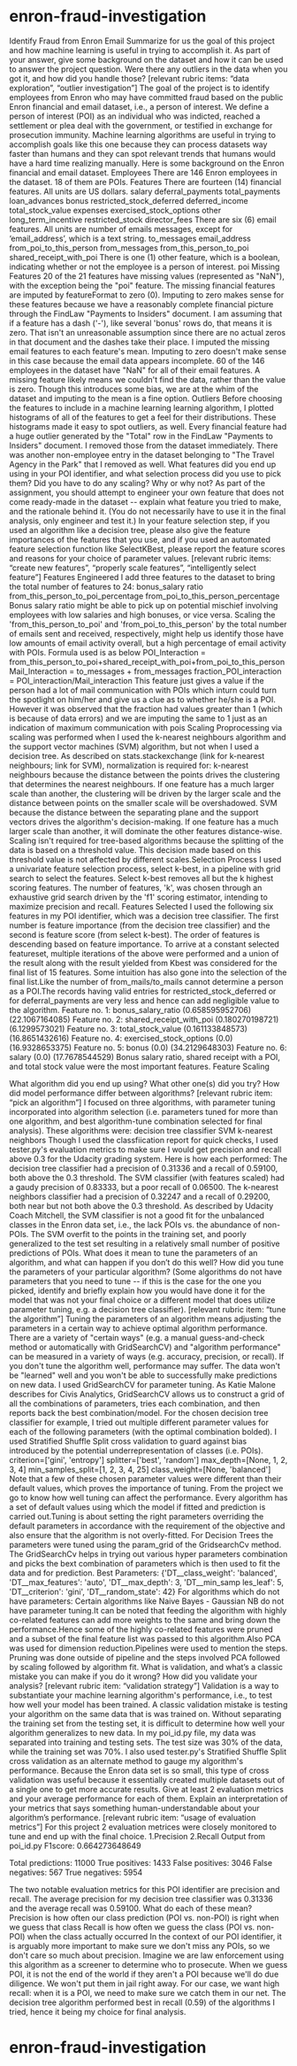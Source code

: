 
# enron-fraud-investigation
Identify Fraud from Enron Email
Summarize for us the goal of this project and how machine learning is useful in trying to accomplish it. As part of your answer, give some background on the dataset and how it can be used to answer the project question. Were there any outliers in the data when you got it, and how did you handle those? [relevant rubric items: “data exploration”, “outlier investigation”]
The goal of the project is to identify employees from Enron who may have committed fraud based on the public Enron financial and email dataset, i.e., a person of interest. We define a person of interest (POI) as an individual who was indicted, reached a settlement or plea deal with the government, or testified in exchange for prosecution immunity.
Machine learning algorithms are useful in trying to accomplish goals like this one because they can process datasets way faster than humans and they can spot relevant trends that humans would have a hard time realizing manually. Here is some background on the Enron financial and email dataset.
Employees
There are 146 Enron employees in the dataset. 18 of them are POIs.
Features
There are fourteen (14) financial features. All units are US dollars.
salary deferral_payments total_payments loan_advances bonus restricted_stock_deferred deferred_income total_stock_value expenses exercised_stock_options other long_term_incentive restricted_stock director_fees
There are six (6) email features. All units are number of emails messages, except for ‘email_address’, which is a text string.
to_messages email_address from_poi_to_this_person from_messages from_this_person_to_poi shared_receipt_with_poi
There is one (1) other feature, which is a boolean, indicating whether or not the employee is a person of interest.
poi
Missing Features
20 of the 21 features have missing values (represented as "NaN"), with the exception being the "poi" feature.
The missing financial features are imputed by featureFormat to zero (0). Imputing to zero makes sense for these features because we have a reasonably complete financial picture through the FindLaw "Payments to Insiders" document. I am assuming that if a feature has a dash ('-'), like several 'bonus' rows do, that means it is zero. That isn't an unreasonable assumption since there are no actual zeros in that document and the dashes take their place.
I imputed the missing email features to each feature's mean. Imputing to zero doesn't make sense in this case because the email data appears incomplete. 60 of the 146 employees in the dataset have "NaN" for all of their email features. A missing feature likely means we couldn't find the data, rather than the value is zero. Though this introduces some bias, we are at the whim of the dataset and imputing to the mean is a fine option.
Outliers
Before choosing the features to include in a machine learning learning algorithm, I plotted histograms of all of the features to get a feel for their distributions. These histograms made it easy to spot outliers, as well.
Every financial feature had a huge outlier generated by the "Total" row in the FindLaw "Payments to Insiders" document. I removed those from the dataset immediately. There was another non-employee entry in the dataset belonging to "The Travel Agency in the Park" that I removed as well.
 What features did you end up using in your POI identifier, and what selection process did you use to pick them? Did you have to do any scaling? Why or why not? As part of the assignment, you should attempt to engineer your own feature that does not come ready-made in the dataset -- explain what feature you tried to make, and the rationale behind it. (You do not necessarily have to use it in the final analysis, only engineer and test it.) In your feature selection step, if you used an algorithm like a decision tree, please also give the feature importances of the features that you use, and if you used an automated feature selection function like SelectKBest, please report the feature scores and reasons for your choice of parameter values. [relevant rubric items: “create new features”, “properly scale features”, “intelligently select feature”]
Features Engineered
I add three features to the dataset to bring the total number of features to 24:
bonus_salary ratio from_this_person_to_poi_percentage from_poi_to_this_person_percentage Bonus salary ratio might be able to pick up on potential mischief involving employees with low salaries and high bonuses, or vice versa.
Scaling the 'from_this_person_to_poi' and 'from_poi_to_this_person' by the total number of emails sent and received, respectively, might help us identify those have low amounts of email activity overall, but a high percentage of email activity with POIs.
Formula used is as below 
POI_Interaction = from_this_person_to_poi+shared_receipt_with_poi+from_poi_to_this_person 
Mail_Interaction = to_messages + from_messages fraction_POI_interaction = POI_interaction/Mail_interaction 
This feature just gives a value if the person had a lot of mail communication with POIs which inturn could turn the spotlight on him/her and give us a clue as to whether he/she is a POI. 
However it was observed that the fraction had values greater than 1 (which is because of data errors) and we are imputing the same to 1 just as an indication of maximum communication with pois
Scaling
Proprocessing via scaling was performed when I used the k-nearest neighbours algorithm and the support vector machines (SVM) algorithm, but not when I used a decision tree.
As described on stats.stackexchange (link for k-nearest neighbours; link for SVM), normalization is required for:
k-nearest neighbours because the distance between the points drives the clustering that determines the nearest neighbours. If one feature has a much larger scale than another, the clustering will be driven by the larger scale and the distance between points on the smaller scale will be overshadowed. SVM because the distance between the separating plane and the support vectors drives the algorithm's decision-making. If one feature has a much larger scale than another, it will dominate the other features distance-wise. Scaling isn't required for tree-based algorithms because the splitting of the data is based on a threshold value. This decision made based on this threshold value is not affected by different scales.Selection Process
I used a univariate feature selection process, select k-best, in a pipeline with grid search to select the features. Select k-best removes all but the k highest scoring features. The number of features, 'k', was chosen through an exhaustive grid search driven by the 'f1' scoring estimator, intending to maximize precision and recall.
Features Selected
I used the following six features in my POI identifier, which was a decision tree classifier. The first number is feature importance (from the decision tree classifier) and the second is feature score (from select k-best). The order of features is descending based on feature importance.
To arrive at a constant selected featureset, multiple iterations of the above were performed and a union of the result along with the result yielded from Kbest was considered for the final list of 15 features. 
Some intuition has also gone into the selection of the final list.Like the number of from_mails/to_mails cannot determine a person as a POI.The records having valid entries for restricted_stock_deferred or for deferral_payments are very less and hence can add negligible value to the algorithm.
Feature no. 1: bonus_salary_ratio (0.658595952706) (22.1067164085) Feature no. 2: shared_receipt_with_poi (0.180270198721) (6.1299573021) Feature no. 3: total_stock_value (0.161133848573) (16.8651432616) Feature no. 4: exercised_stock_options (0.0) (16.9328653375) Feature no. 5: bonus (0.0) (34.2129648303) Feature no. 6: salary (0.0) (17.7678544529) Bonus salary ratio, shared receipt with a POI, and total stock value were the most important features.
Feature Scaling

What algorithm did you end up using? What other one(s) did you try? How did model performance differ between algorithms? [relevant rubric item: “pick an algorithm”]
I focused on three algorithms, with parameter tuning incorporated into algorithm selection (i.e. parameters tuned for more than one algorithm, and best algorithm-tune combination selected for final analysis). These algorithms were:
decision tree classifier SVM k-nearest neighbors Though I used the classfiication report for quick checks, I used tester.py's evaluation metrics to make sure I would get precision and recall above 0.3 for the Udacity grading system. Here is how each performed:
The decision tree classifier had a precision of 0.31336 and a recall of 0.59100, both above the 0.3 threshold. The SVM classifier (with features scaled) had a gaudy precision of 0.83333, but a poor recall of 0.06500. The k-nearest neighbors classifier had a precision of 0.32247 and a recall of 0.29200, both near but not both above the 0.3 threshold. As described by Udacity Coach Mitchell, the SVM classifier is not a good fit for the unbalanced classes in the Enron data set, i.e., the lack POIs vs. the abundance of non-POIs. The SVM overfit to the points in the training set, and poorly generalized to the test set resulting in a relatively small number of positive predictions of POIs.
What does it mean to tune the parameters of an algorithm, and what can happen if you don’t do this well? How did you tune the parameters of your particular algorithm? (Some algorithms do not have parameters that you need to tune -- if this is the case for the one you picked, identify and briefly explain how you would have done it for the model that was not your final choice or a different model that does utilize parameter tuning, e.g. a decision tree classifier). [relevant rubric item: “tune the algorithm”]
Tuning the parameters of an algorithm means adjusting the parameters in a certain way to achieve optimal algorithm performance. There are a variety of "certain ways" (e.g. a manual guess-and-check method or automatically with GridSearchCV) and "algorithm performance" can be measured in a variety of ways (e.g. accuracy, precision, or recall). If you don't tune the algorithm well, performance may suffer. The data won't be "learned" well and you won't be able to successfully make predictions on new data.
I used GridSearchCV for parameter tuning. As Katie Malone describes for Civis Analytics, GridSearchCV allows us to construct a grid of all the combinations of parameters, tries each combination, and then reports back the best combination/model.
For the chosen decision tree classifier for example, I tried out multiple different parameter values for each of the following parameters (with the optimal combination bolded). I used Stratified Shuffle Split cross validation to guard against bias introduced by the potential underrepresentation of classes (i.e. POIs).
criterion=['gini', 'entropy'] splitter=['best', 'random'] max_depth=[None, 1, 2, 3, 4] min_samples_split=[1, 2, 3, 4, 25] class_weight=[None, 'balanced'] Note that a few of these chosen parameter values were different than their default values, which proves the importance of tuning.
From the project we go to know how well tuning can affect the performance. 
Every algorithm has a set of default values using which the model if fitted and prediction is carried out.Tuning is about setting the right parameters overriding the default parameters in accordance with the requirement of the objective and also ensure that the algorithm is not overly-fitted. 
For Decision Trees the parameters were tuned using the param_grid of the GridsearchCv method. The GridSearchCv helps in trying out various hyper parameters combination and picks the bext combination of parameters which is then used to fit the data and for prediction. 
Best Parameters: 
{'DT__class_weight': 'balanced', 'DT__max_features': 'auto', 'DT__max_depth': 3, 'DT__min_samp les_leaf': 5, 'DT__criterion': 'gini', 'DT__random_state': 42}
For algorithms which do not have parameters: 
Certain algorithms like Naive Bayes - Gaussian NB do not have parameter tuning.It can be noted that feeding the algorithm with highly co-related features can add more weights to the same and bring down the performance.Hence some of the highly co-related features were pruned and a subset of the final feature list was passed to this algorithm.Also PCA was used for dimension reduction.Pipelines were used to mention the steps. 
Pruning was done outside of pipeline and the steps involved PCA followed by scaling followed by algorithm fit. 
What is validation, and what’s a classic mistake you can make if you do it wrong? How did you validate your analysis? [relevant rubric item: “validation strategy”]
Validation is a way to substantiate your machine learning algorithm's performance, i.e., to test how well your model has been trained. A classic validation mistake is testing your algorithm on the same data that is was trained on. Without separating the training set from the testing set, it is difficult to determine how well your algorithm generalizes to new data.
In my poi_id.py file, my data was separated into training and testing sets. The test size was 30% of the data, while the training set was 70%.
I also used tester.py's Stratified Shuffle Split cross validation as an alternate method to gauge my algorithm's performance. Because the Enron data set is so small, this type of cross validation was useful because it essentially created multiple datasets out of a single one to get more accurate results.
Give at least 2 evaluation metrics and your average performance for each of them. Explain an interpretation of your metrics that says something human-understandable about your algorithm’s performance. [relevant rubric item: “usage of evaluation metrics”]
For this project 2 evaluation metrices were closely monitored to tune and end up with the final choice. 
1.Precision 
2.Recall 
Output from poi_id.py 
F1score: 0.664273648649 
 
Total predictions: 11000 
True positives: 1433 
False positives: 3046 
False negatives: 567 
True negatives: 5954 

The two notable evaluation metrics for this POI identifier are precision and recall. The average precision for my decision tree classifier was 0.31336 and the average recall was 0.59100. What do each of these mean?
Precision is how often our class prediction (POI vs. non-POI) is right when we guess that class Recall is how often we guess the class (POI vs. non-POI) when the class actually occurred In the context of our POI identifier, it is arguably more important to make sure we don't miss any POIs, so we don't care so much about precision. Imagine we are law enforcement using this algorithm as a screener to determine who to prosecute. When we guess POI, it is not the end of the world if they aren't a POI because we'll do due diligence. We won't put them in jail right away. For our case, we want high recall: when it is a POI, we need to make sure we catch them in our net. The decision tree algorithm performed best in recall (0.59) of the algorithms I tried, hence it being my choice for final analysis.

# enron-fraud-investigation
